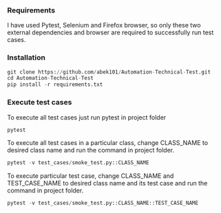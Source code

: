 ### Requirements

I have used Pytest, Selenium and Firefox browser, so only these two external dependencies and browser are required to successfully run test cases. 

### Installation

```python
git clone https://github.com/abek101/Automation-Technical-Test.git
cd Automation-Technical-Test
pip install -r requirements.txt
```

### Execute test cases

To execute all test cases just run pytest in project folder

```python
pytest
```

To execute all test cases in a particular class, change CLASS_NAME to desired class name and run the command in project folder.

```python
pytest -v test_cases/smoke_test.py::CLASS_NAME
```

To execute particular test case, change CLASS_NAME and TEST_CASE_NAME to desired class name and its test case and run the command in project folder.

```python
pytest -v test_cases/smoke_test.py::CLASS_NAME::TEST_CASE_NAME
```
